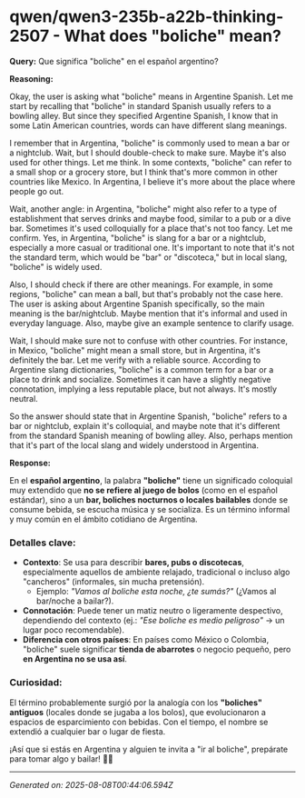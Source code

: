 # qwen/qwen3-235b-a22b-thinking-2507 - What does "boliche" mean?

**Query:** Que significa "boliche" en el español argentino?

**Reasoning:**


Okay, the user is asking what "boliche" means in Argentine Spanish. Let me start by recalling that "boliche" in standard Spanish usually refers to a bowling alley. But since they specified Argentine Spanish, I know that in some Latin American countries, words can have different slang meanings.

I remember that in Argentina, "boliche" is commonly used to mean a bar or a nightclub. Wait, but I should double-check to make sure. Maybe it's also used for other things. Let me think. In some contexts, "boliche" can refer to a small shop or a grocery store, but I think that's more common in other countries like Mexico. In Argentina, I believe it's more about the place where people go out.

Wait, another angle: in Argentina, "boliche" might also refer to a type of establishment that serves drinks and maybe food, similar to a pub or a dive bar. Sometimes it's used colloquially for a place that's not too fancy. Let me confirm. Yes, in Argentina, "boliche" is slang for a bar or a nightclub, especially a more casual or traditional one. It's important to note that it's not the standard term, which would be "bar" or "discoteca," but in local slang, "boliche" is widely used.

Also, I should check if there are other meanings. For example, in some regions, "boliche" can mean a ball, but that's probably not the case here. The user is asking about Argentine Spanish specifically, so the main meaning is the bar/nightclub. Maybe mention that it's informal and used in everyday language. Also, maybe give an example sentence to clarify usage.

Wait, I should make sure not to confuse with other countries. For instance, in Mexico, "boliche" might mean a small store, but in Argentina, it's definitely the bar. Let me verify with a reliable source. According to Argentine slang dictionaries, "boliche" is a common term for a bar or a place to drink and socialize. Sometimes it can have a slightly negative connotation, implying a less reputable place, but not always. It's mostly neutral.

So the answer should state that in Argentine Spanish, "boliche" refers to a bar or nightclub, explain it's colloquial, and maybe note that it's different from the standard Spanish meaning of bowling alley. Also, perhaps mention that it's part of the local slang and widely understood in Argentina.


**Response:**

En el **español argentino**, la palabra **"boliche"** tiene un significado coloquial muy extendido que **no se refiere al juego de bolos** (como en el español estándar), sino a un **bar, boliches nocturnos o locales bailables** donde se consume bebida, se escucha música y se socializa. Es un término informal y muy común en el ámbito cotidiano de Argentina.

### Detalles clave:
- **Contexto**: Se usa para describir **bares, pubs o discotecas**, especialmente aquellos de ambiente relajado, tradicional o incluso algo "cancheros" (informales, sin mucha pretensión).
  - Ejemplo: *"Vamos al boliche esta noche, ¿te sumás?"* (¿Vamos al bar/noche a bailar?).
- **Connotación**: Puede tener un matiz neutro o ligeramente despectivo, dependiendo del contexto (ej.: *"Ese boliche es medio peligroso"* → un lugar poco recomendable).
- **Diferencia con otros países**: En países como México o Colombia, "boliche" suele significar **tienda de abarrotes** o negocio pequeño, pero **en Argentina no se usa así**.

### Curiosidad:
El término probablemente surgió por la analogía con los **"boliches" antiguos** (locales donde se jugaba a los bolos), que evolucionaron a espacios de esparcimiento con bebidas. Con el tiempo, el nombre se extendió a cualquier bar o lugar de fiesta.

¡Así que si estás en Argentina y alguien te invita a "ir al boliche", prepárate para tomar algo y bailar! 🎳🍻

---
*Generated on: 2025-08-08T00:44:06.594Z*
